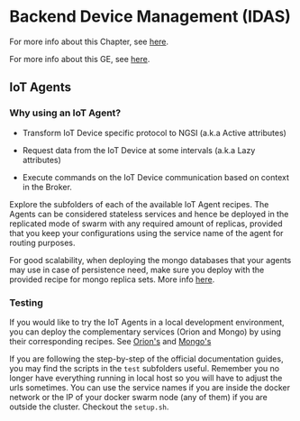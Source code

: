 # Backend Device Management (IDAS)

For more info about this Chapter, see
[here]( https://catalogue.fiware.org/chapter/internet-things-services-enablement).

For more info about this GE, see
[here](https://catalogue.fiware.org/enablers/backend-device-management-idas).

## IoT Agents

### Why using an IoT Agent?

- Transform IoT Device specific protocol to NGSI (a.k.a Active attributes)

- Request data from the IoT Device at some intervals (a.k.a Lazy attributes)

- Execute commands on the IoT Device communication based on context in the
Broker.

Explore the subfolders of each of the available IoT Agent recipes. The Agents
can be considered stateless services and hence be deployed in the replicated
mode of swarm with any required amount of replicas, provided that you keep your
configurations using the service name of the agent for routing purposes.

For good scalability, when deploying the mongo databases that your agents may
use in case of persistence need, make sure you deploy with the provided recipe
for mongo replica sets. More info [here](../utils/mongo-replicaset/readme.md).

### Testing

If you would like to try the IoT Agents in a local development environment,
you can deploy the complementary services (Orion and Mongo) by using their
corresponding recipes.
See [Orion's](../data-management/context-broker/ha/readme.md) and [Mongo's](../utils/mongo-replicaset/readme.md)

If you are following the step-by-step of the official documentation guides,
you may find the scripts in the `test` subfolders useful. Remember you no longer
have everything running in local host so you will have to adjust the urls
sometimes. You can use the service names if you are inside the docker network or
the IP of your docker swarm node (any of them) if you are outside the cluster.
Checkout the `setup.sh`.
